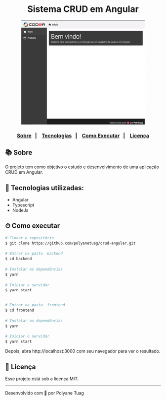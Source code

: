 <div align="center">
  <h1>Sistema CRUD em Angular</h1>
  <img width= '400' src="./github/fileapp.png" />
</div>

<h3 align="center">  
  <p align="center">
    <a href="#-sobre">Sobre</a>&nbsp;&nbsp;&nbsp;|&nbsp;&nbsp;&nbsp;
    <a href="#-tecnologias">Tecnologias</a>&nbsp;&nbsp;&nbsp;|&nbsp;&nbsp;&nbsp;
    <a href="#-como-executar">Como Executar</a>&nbsp;&nbsp;&nbsp;|&nbsp;&nbsp;&nbsp;
    <a href="#-licença">Licença</a>
  </p>
</h3>

## 📚 Sobre

O projeto tem como objetivo o estudo e desenvolvimento de uma aplicação CRUD em Angular.

## 🚀 Tecnologias utilizadas:

- Angular
- Typescript
- NodeJs
  
## ⏱ Como executar

```bash
# Clonar o repositório
$ git clone https://github.com/polyanetuag/crud-angular.git

# Entrar na pasta  backend
$ cd backend

# Instalar as dependências
$ yarn 

# Iniciar o servidor
$ yarn start
```

```bash

# Entrar na pasta  frontend
$ cd frontend

# Instalar as dependências
$ yarn 

# Iniciar o servidor
$ yarn start
```

Depois, abra http://localhost:3000 com seu navegador para ver o resultado.

## 📝 Licença

Esse projeto está sob a licença MIT.

---
Desenvolvido com 💜 por Polyane Tuag